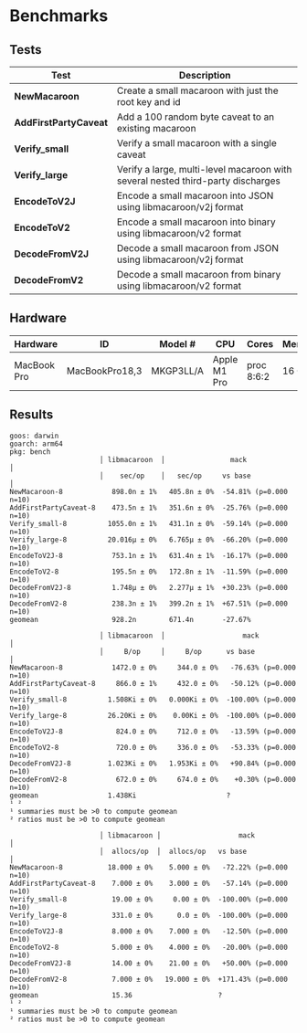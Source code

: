 # Benchmarks

## Tests

| Test                     | Description                                                                     |
|--------------------------|---------------------------------------------------------------------------------|
| **NewMacaroon**          | Create a small macaroon with just the root key and id                           |
| **AddFirstPartyCaveat**  | Add a 100 random byte caveat to an existing macaroon                            |
| **Verify_small**         | Verify a small macaroon with a single caveat                                    |
| **Verify_large**         | Verify a large, multi-level macaroon with several nested third-party discharges |
| **EncodeToV2J**          | Encode a small macaroon into JSON using libmacaroon/v2j format                  |
| **EncodeToV2**           | Encode a small macaroon into binary using libmacaroon/v2 format                 |
| **DecodeFromV2J**        | Decode a small macaroon from JSON using libmacaroon/v2j format                  |
| **DecodeFromV2**         | Decode a small macaroon from binary using libmacaroon/v2 format                 |

## Hardware

| Hardware    | ID             | Model #   | CPU          | Cores      | Memory |
|-------------|----------------|-----------|--------------|------------|--------|
| MacBook Pro | MacBookPro18,3 | MKGP3LL/A | Apple M1 Pro | proc 8:6:2 | 16 GB  |

## Results

```
goos: darwin
goarch: arm64
pkg: bench
                      │ libmacaroon  │                mack                 │
                      │    sec/op    │   sec/op     vs base                │
NewMacaroon-8            898.0n ± 1%   405.8n ± 0%  -54.81% (p=0.000 n=10)
AddFirstPartyCaveat-8    473.5n ± 1%   351.6n ± 0%  -25.76% (p=0.000 n=10)
Verify_small-8          1055.0n ± 1%   431.1n ± 0%  -59.14% (p=0.000 n=10)
Verify_large-8          20.016µ ± 0%   6.765µ ± 0%  -66.20% (p=0.000 n=10)
EncodeToV2J-8            753.1n ± 1%   631.4n ± 1%  -16.17% (p=0.000 n=10)
EncodeToV2-8             195.5n ± 0%   172.8n ± 1%  -11.59% (p=0.000 n=10)
DecodeFromV2J-8          1.748µ ± 0%   2.277µ ± 1%  +30.23% (p=0.000 n=10)
DecodeFromV2-8           238.3n ± 1%   399.2n ± 1%  +67.51% (p=0.000 n=10)
geomean                  928.2n        671.4n       -27.67%

                      │ libmacaroon  │                   mack                    │
                      │     B/op     │     B/op      vs base                     │
NewMacaroon-8            1472.0 ± 0%     344.0 ± 0%   -76.63% (p=0.000 n=10)
AddFirstPartyCaveat-8     866.0 ± 1%     432.0 ± 0%   -50.12% (p=0.000 n=10)
Verify_small-8          1.508Ki ± 0%   0.000Ki ± 0%  -100.00% (p=0.000 n=10)
Verify_large-8          26.20Ki ± 0%    0.00Ki ± 0%  -100.00% (p=0.000 n=10)
EncodeToV2J-8             824.0 ± 0%     712.0 ± 0%   -13.59% (p=0.000 n=10)
EncodeToV2-8              720.0 ± 0%     336.0 ± 0%   -53.33% (p=0.000 n=10)
DecodeFromV2J-8         1.023Ki ± 0%   1.953Ki ± 0%   +90.84% (p=0.000 n=10)
DecodeFromV2-8            672.0 ± 0%     674.0 ± 0%    +0.30% (p=0.000 n=10)
geomean                 1.438Ki                      ?                       ¹ ²
¹ summaries must be >0 to compute geomean
² ratios must be >0 to compute geomean

                      │ libmacaroon │                   mack                   │
                      │  allocs/op  │  allocs/op   vs base                     │
NewMacaroon-8           18.000 ± 0%    5.000 ± 0%   -72.22% (p=0.000 n=10)
AddFirstPartyCaveat-8    7.000 ± 0%    3.000 ± 0%   -57.14% (p=0.000 n=10)
Verify_small-8           19.00 ± 0%     0.00 ± 0%  -100.00% (p=0.000 n=10)
Verify_large-8           331.0 ± 0%      0.0 ± 0%  -100.00% (p=0.000 n=10)
EncodeToV2J-8            8.000 ± 0%    7.000 ± 0%   -12.50% (p=0.000 n=10)
EncodeToV2-8             5.000 ± 0%    4.000 ± 0%   -20.00% (p=0.000 n=10)
DecodeFromV2J-8          14.00 ± 0%    21.00 ± 0%   +50.00% (p=0.000 n=10)
DecodeFromV2-8           7.000 ± 0%   19.000 ± 0%  +171.43% (p=0.000 n=10)
geomean                  15.36                     ?                       ¹ ²
¹ summaries must be >0 to compute geomean
² ratios must be >0 to compute geomean
```
